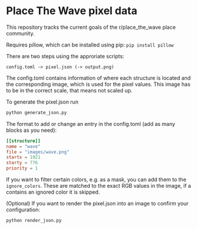 # Place The Wave pixel data

This repository tracks the current goals of the r/place_the_wave place community.

Requires pillow, which can be installed using pip: `pip install pillow`

There are two steps using the approriate scripts:

```
config.toml -> pixel.json (-> output.png)
```

The config.toml contains information of where each structure is located and the corresponding image, which is used for the pixel values. This image has to be in the correct scale, that means not scaled up.

To generate the pixel.json run 

```bash
python generate_json.py
```

The format to add or change an entry in the config.toml (add as many blocks as you need):

```toml
[[structure]]
name = "wave"
file = "images/wave.png"
startx = 1921
starty = 776
priority = 1
```

If you want to filter certain colors, e.g. as a mask, you can add them to the `ignore_colors`. These are matched to the exact RGB values in the image, if a contains an ignored color it is skipped.

(Optional) If you want to render the pixel.json into an image to confirm your configuration:

```bash
python render_json.py
```
